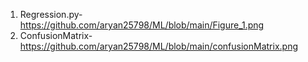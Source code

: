1. Regression.py- https://github.com/aryan25798/ML/blob/main/Figure_1.png
2. ConfusionMatrix- https://github.com/aryan25798/ML/blob/main/confusionMatrix.png
